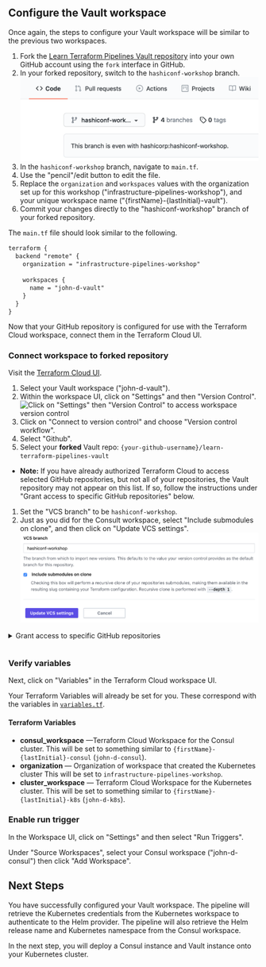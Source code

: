 ## Configure the Vault workspace

Once again, the steps to configure your Vault workspace will be similar to the
previous two workspaces.

1. Fork the [Learn Terraform Pipelines Vault
   repository](https://github.com/hashicorp/learn-terraform-pipelines-vault)
   into your own GitHub account using the `fork` interface in GitHub.
1. In your forked repository, switch to the `hashiconf-workshop` branch.
  ![Switch to the "hashiconf-workshop" branch](./assets/github-branch.png)
1. In the `hashiconf-workshop` branch, navigate to `main.tf`.
1. Use the "pencil"/edit button to edit the file.
1. Replace the `organization` and `workspaces` values with the organization set
   up for this workshop ("infrastructure-pipelines-workshop"), and your unique
   workspace name ("{firstName}-{lastInitial}-vault").
1. Commit your changes directly to the "hashiconf-workshop" branch of your forked
  repository.

The `main.tf` file should look similar to the following.

```
terraform {
  backend "remote" {
    organization = "infrastructure-pipelines-workshop"

    workspaces {
      name = "john-d-vault"
    }
  }
}
```

Now that your GitHub repository is configured for use with the Terraform Cloud
workspace, connect them in the Terraform Cloud UI.

### Connect workspace to forked repository

Visit the [Terraform Cloud
UI](https://app.terraform.io/app/infrastructure-pipelines-workshop).

1. Select your Vault workspace ("john-d-vault").
1. Within the workspace UI, click on "Settings" and then "Version Control".
  ![Click on "Settings" then "Version Control" to access workspace version control](./assets/configure-vcs.png)
1. Click on "Connect to version control" and choose "Version control
   workflow".
1. Select "Github".
1. Select your **forked** Vault repo:
  `{your-github-username}/learn-terraform-pipelines-vault`
  - **Note:** If you have already authorized Terraform Cloud to access selected
    GitHub repositories, but not all of your repositories, the Vault
    repository may not appear on this list. If so, follow the instructions under
    "Grant access to specific GitHub repositories" below.
1. Set the "VCS branch" to be `hashiconf-workshop`.
1. Just as you did for the Consult workspace, select "Include submodules on
   clone", and then click on "Update VCS settings". 
  ![Include submodules interface](./assets/include-submodules.png)

<details style="padding-bottom: 1em;">
<summary>Grant access to specific GitHub repositories</summary>
<br/>
If your forked repository does not appear in the list of repositories above,
follow these steps to grant Terraform Cloud access to the repository.<br/>
<br/>
<ol type="1">
  <li>Log in to [GitHub](https://github.com).</li>
  <li>Navigate to your user profile settings by clicking on your profile picture in
   the upper right, and choosing "Settings" from the menu.</li>
  <li>On the settings page, select "Applications" from the menu on the left.</li>
  <li>
    "Terraform Cloud" should be listed here. Click the "Configure" button next to it.
    <ul>
      <li>If "Terraform Cloud" does not appear, then Terraform Cloud has not been
    configured to access GitHub. Return to Terraform Cloud to connect it to
    GitHub as described above.</li>
    </ul>
  </li>
  <li>On the next page, you can either grant Terraform Cloud access to all of your
   GitHub repositories, or use the "Only select repositories" interface to
   select the repository you forked earlier.</li>
  <li>If you only grant access to select repositories, you will need to repeat the
   last step for all three of the repositories used in this workshop.</li>
</ol>
</details>

### Verify variables

Next, click on "Variables" in the Terraform Cloud workspace UI.

Your Terraform Variables will already be set for you. These correspond with the
variables in
[`variables.tf`](https://github.com/hashicorp/learn-terraform-pipelines-vault/blob/master/variables.tf).

#### Terraform Variables

- **consul_workspace** —Terraform Cloud Workspace for the Consul cluster. 
  This will be set to something similar to `{firstName}-{lastInitial}-consul`
  (`john-d-consul`).
- **organization** — Organization of workspace that created the Kubernetes cluster
  This will be set to `infrastructure-pipelines-workshop`.
- **cluster_workspace** — Terraform Cloud Workspace for the Kubernetes cluster.
  This will be set to something similar to `{firstName}-{lastInitial}-k8s` (`john-d-k8s`).

### Enable run trigger

In the Workspace UI, click on "Settings" and then select "Run Triggers".

Under "Source Workspaces", select your Consul workspace ("john-d-consul") then
click "Add Workspace".

## Next Steps

You have successfully configured your Vault workspace. The pipeline will
retrieve the Kubernetes credentials from the Kubernetes workspace to
authenticate to the Helm provider. The pipeline will also retrieve the Helm
release name and Kubernetes namespace from the Consul workspace.

In the next step, you will deploy a Consul instance and Vault instance onto your
Kubernetes cluster.

